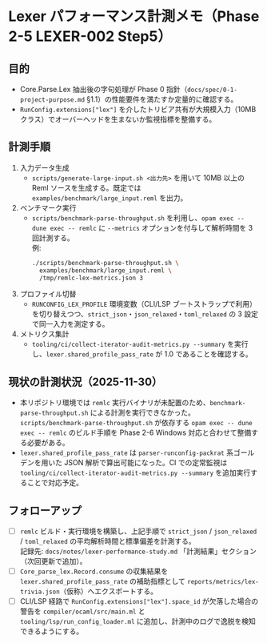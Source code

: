 # Lexer パフォーマンス計測メモ（Phase 2-5 LEXER-002 Step5）

## 目的
- Core.Parse.Lex 抽出後の字句処理が Phase 0 指針（`docs/spec/0-1-project-purpose.md` §1.1）の性能要件を満たすか定量的に確認する。
- `RunConfig.extensions["lex"]` を介したトリビア共有が大規模入力（10MB クラス）でオーバーヘッドを生まないか監視指標を整備する。

## 計測手順
1. 入力データ生成  
   - `scripts/generate-large-input.sh <出力先>` を用いて 10MB 以上の Reml ソースを生成する。既定では `examples/benchmark/large_input.reml` を出力。
2. ベンチマーク実行  
   - `scripts/benchmark-parse-throughput.sh` を利用し、`opam exec -- dune exec -- remlc` に `--metrics` オプションを付与して解析時間を 3 回計測する。  
     例:  
     ```bash
     ./scripts/benchmark-parse-throughput.sh \
       examples/benchmark/large_input.reml \
       /tmp/remlc-lex-metrics.json 3
     ```
3. プロファイル切替  
   - `RUNCONFIG_LEX_PROFILE` 環境変数（CLI/LSP ブートストラップで利用）を切り替えつつ、`strict_json`・`json_relaxed`・`toml_relaxed` の 3 設定で同一入力を測定する。
4. メトリクス集計  
   - `tooling/ci/collect-iterator-audit-metrics.py --summary` を実行し、`lexer.shared_profile_pass_rate` が 1.0 であることを確認する。

## 現状の計測状況（2025-11-30）
- 本リポジトリ環境では `remlc` 実行バイナリが未配置のため、`benchmark-parse-throughput.sh` による計測を実行できなかった。  
  `scripts/benchmark-parse-throughput.sh` が依存する `opam exec -- dune exec -- remlc` のビルド手順を Phase 2-6 Windows 対応と合わせて整備する必要がある。
- `lexer.shared_profile_pass_rate` は `parser-runconfig-packrat` 系ゴールデンを用いた JSON 解析で算出可能になった。CI での定常監視は `tooling/ci/collect-iterator-audit-metrics.py --summary` を追加実行することで対応予定。

## フォローアップ
- [ ] `remlc` ビルド・実行環境を構築し、上記手順で `strict_json` / `json_relaxed` / `toml_relaxed` の平均解析時間と標準偏差を計測する。  
       記録先: `docs/notes/lexer-performance-study.md` 「計測結果」セクション（次回更新で追加）。
- [ ] `Core_parse_lex.Record.consume` の収集結果を `lexer.shared_profile_pass_rate` の補助指標として `reports/metrics/lex-trivia.json`（仮称）へエクスポートする。
- [ ] CLI/LSP 経路で `RunConfig.extensions["lex"].space_id` が欠落した場合の警告を `compiler/ocaml/src/main.ml` と `tooling/lsp/run_config_loader.ml` に追加し、計測中のログで逸脱を検知できるようにする。
